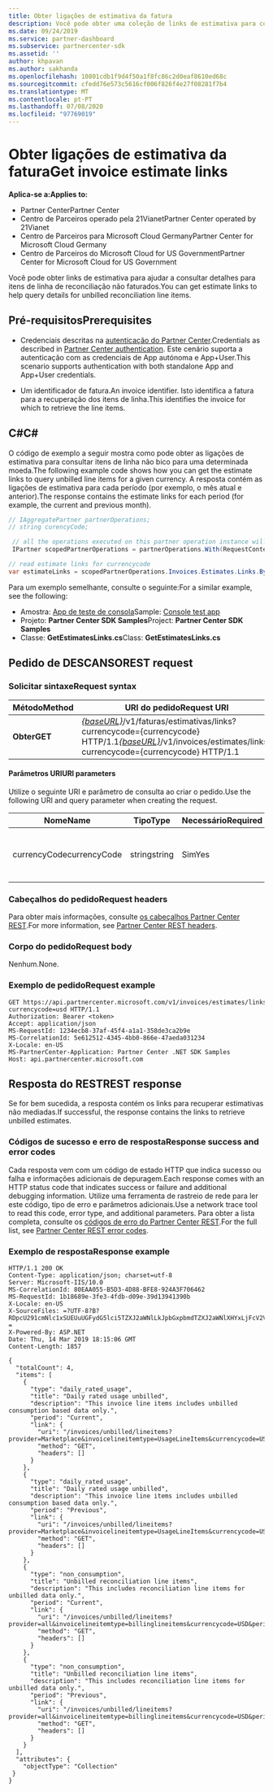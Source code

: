 ```yaml
---
title: Obter ligações de estimativa da fatura
description: Você pode obter uma coleção de links de estimativa para consultar detalhes da linha de reconciliação.
ms.date: 09/24/2019
ms.service: partner-dashboard
ms.subservice: partnercenter-sdk
ms.assetid: ''
author: khpavan
ms.author: sakhanda
ms.openlocfilehash: 10801cdb1f9d4f50a1f8fc86c2d0eaf8610ed68c
ms.sourcegitcommit: cfedd76e573c5616cf006f826f4e27f08281f7b4
ms.translationtype: MT
ms.contentlocale: pt-PT
ms.lasthandoff: 07/08/2020
ms.locfileid: "97769019"
---
```

# <a name="get-invoice-estimate-links"></a><span data-ttu-id="06b66-103">Obter ligações de estimativa da fatura</span><span class="sxs-lookup"><span data-stu-id="06b66-103">Get invoice estimate links</span></span>

<span data-ttu-id="06b66-104">**Aplica-se a:**</span><span class="sxs-lookup"><span data-stu-id="06b66-104">**Applies to:**</span></span>

- <span data-ttu-id="06b66-105">Partner Center</span><span class="sxs-lookup"><span data-stu-id="06b66-105">Partner Center</span></span>
- <span data-ttu-id="06b66-106">Centro de Parceiros operado pela 21Vianet</span><span class="sxs-lookup"><span data-stu-id="06b66-106">Partner Center operated by 21Vianet</span></span>
- <span data-ttu-id="06b66-107">Centro de Parceiros para Microsoft Cloud Germany</span><span class="sxs-lookup"><span data-stu-id="06b66-107">Partner Center for Microsoft Cloud Germany</span></span>
- <span data-ttu-id="06b66-108">Centro de Parceiros do Microsoft Cloud for US Government</span><span class="sxs-lookup"><span data-stu-id="06b66-108">Partner Center for Microsoft Cloud for US Government</span></span>

<span data-ttu-id="06b66-109">Você pode obter links de estimativa para ajudar a consultar detalhes para itens de linha de reconciliação não faturados.</span><span class="sxs-lookup"><span data-stu-id="06b66-109">You can get estimate links to help query details for unbilled reconciliation line items.</span></span>

## <a name="prerequisites"></a><span data-ttu-id="06b66-110">Pré-requisitos</span><span class="sxs-lookup"><span data-stu-id="06b66-110">Prerequisites</span></span>

- <span data-ttu-id="06b66-111">Credenciais descritas na [autenticação do Partner Center](partner-center-authentication.md).</span><span class="sxs-lookup"><span data-stu-id="06b66-111">Credentials as described in [Partner Center authentication](partner-center-authentication.md).</span></span> <span data-ttu-id="06b66-112">Este cenário suporta a autenticação com as credenciais de App autónoma e App+User.</span><span class="sxs-lookup"><span data-stu-id="06b66-112">This scenario supports authentication with both standalone App and App+User credentials.</span></span>

- <span data-ttu-id="06b66-113">Um identificador de fatura.</span><span class="sxs-lookup"><span data-stu-id="06b66-113">An invoice identifier.</span></span> <span data-ttu-id="06b66-114">Isto identifica a fatura para a recuperação dos itens de linha.</span><span class="sxs-lookup"><span data-stu-id="06b66-114">This identifies the invoice for which to retrieve the line items.</span></span>

## <a name="c"></a><span data-ttu-id="06b66-115">C\#</span><span class="sxs-lookup"><span data-stu-id="06b66-115">C\#</span></span>

<span data-ttu-id="06b66-116">O código de exemplo a seguir mostra como pode obter as ligações de estimativa para consultar itens de linha não bico para uma determinada moeda.</span><span class="sxs-lookup"><span data-stu-id="06b66-116">The following example code shows how you can get the estimate links to query unbilled line items for a given currency.</span></span> <span data-ttu-id="06b66-117">A resposta contém as ligações de estimativa para cada período (por exemplo, o mês atual e anterior).</span><span class="sxs-lookup"><span data-stu-id="06b66-117">The response contains the estimate links for each period (for example, the current and previous month).</span></span>

``` csharp
// IAggregatePartner partnerOperations;
// string curencyCode;

 // all the operations executed on this partner operation instance will share the same correlation Id but will differ in request Id
 IPartner scopedPartnerOperations = partnerOperations.With(RequestContextFactory.Instance.Create(Guid.NewGuid()));

// read estimate links for currencycode
var estimateLinks = scopedPartnerOperations.Invoices.Estimates.Links.ByCurrency(curencyCode).Get();
```

<span data-ttu-id="06b66-118">Para um exemplo semelhante, consulte o seguinte:</span><span class="sxs-lookup"><span data-stu-id="06b66-118">For a similar example, see the following:</span></span>

- <span data-ttu-id="06b66-119">Amostra: [App de teste de consola](console-test-app.md)</span><span class="sxs-lookup"><span data-stu-id="06b66-119">Sample: [Console test app](console-test-app.md)</span></span>
- <span data-ttu-id="06b66-120">Projeto: **Partner Center SDK Samples**</span><span class="sxs-lookup"><span data-stu-id="06b66-120">Project: **Partner Center SDK Samples**</span></span>
- <span data-ttu-id="06b66-121">Classe: **GetEstimatesLinks.cs**</span><span class="sxs-lookup"><span data-stu-id="06b66-121">Class: **GetEstimatesLinks.cs**</span></span>

## <a name="rest-request"></a><span data-ttu-id="06b66-122">Pedido de DESCANSO</span><span class="sxs-lookup"><span data-stu-id="06b66-122">REST request</span></span>

### <a name="request-syntax"></a><span data-ttu-id="06b66-123">Solicitar sintaxe</span><span class="sxs-lookup"><span data-stu-id="06b66-123">Request syntax</span></span>

| <span data-ttu-id="06b66-124">Método</span><span class="sxs-lookup"><span data-stu-id="06b66-124">Method</span></span>  | <span data-ttu-id="06b66-125">URI do pedido</span><span class="sxs-lookup"><span data-stu-id="06b66-125">Request URI</span></span>                                                                                                 |
|---------|-------------------------------------------------------------------------------------------------------------|
| <span data-ttu-id="06b66-126">**Obter**</span><span class="sxs-lookup"><span data-stu-id="06b66-126">**GET**</span></span> | <span data-ttu-id="06b66-127">[*{baseURL}*](partner-center-rest-urls.md)/v1/faturas/estimativas/links?currencycode={currencycode} HTTP/1.1</span><span class="sxs-lookup"><span data-stu-id="06b66-127">[*{baseURL}*](partner-center-rest-urls.md)/v1/invoices/estimates/links?currencycode={currencycode} HTTP/1.1</span></span> |

#### <a name="uri-parameters"></a><span data-ttu-id="06b66-128">Parâmetros URI</span><span class="sxs-lookup"><span data-stu-id="06b66-128">URI parameters</span></span>

<span data-ttu-id="06b66-129">Utilize o seguinte URI e parâmetro de consulta ao criar o pedido.</span><span class="sxs-lookup"><span data-stu-id="06b66-129">Use the following URI and query parameter when creating the request.</span></span>

| <span data-ttu-id="06b66-130">Nome</span><span class="sxs-lookup"><span data-stu-id="06b66-130">Name</span></span>                   | <span data-ttu-id="06b66-131">Tipo</span><span class="sxs-lookup"><span data-stu-id="06b66-131">Type</span></span>   | <span data-ttu-id="06b66-132">Necessário</span><span class="sxs-lookup"><span data-stu-id="06b66-132">Required</span></span> | <span data-ttu-id="06b66-133">Descrição</span><span class="sxs-lookup"><span data-stu-id="06b66-133">Description</span></span>                                                       |
|------------------------|--------|----------|-------------------------------------------------------------------|
| <span data-ttu-id="06b66-134">currencyCode</span><span class="sxs-lookup"><span data-stu-id="06b66-134">currencyCode</span></span>           | <span data-ttu-id="06b66-135">string</span><span class="sxs-lookup"><span data-stu-id="06b66-135">string</span></span> | <span data-ttu-id="06b66-136">Sim</span><span class="sxs-lookup"><span data-stu-id="06b66-136">Yes</span></span>      | <span data-ttu-id="06b66-137">O código cambial para os itens de linha não bico.</span><span class="sxs-lookup"><span data-stu-id="06b66-137">The currency code for the unbilled line items.</span></span>                    |

### <a name="request-headers"></a><span data-ttu-id="06b66-138">Cabeçalhos do pedido</span><span class="sxs-lookup"><span data-stu-id="06b66-138">Request headers</span></span>

<span data-ttu-id="06b66-139">Para obter mais informações, consulte [os cabeçalhos Partner Center REST](headers.md).</span><span class="sxs-lookup"><span data-stu-id="06b66-139">For more information, see [Partner Center REST headers](headers.md).</span></span>

### <a name="request-body"></a><span data-ttu-id="06b66-140">Corpo do pedido</span><span class="sxs-lookup"><span data-stu-id="06b66-140">Request body</span></span>

<span data-ttu-id="06b66-141">Nenhum.</span><span class="sxs-lookup"><span data-stu-id="06b66-141">None.</span></span>

### <a name="request-example"></a><span data-ttu-id="06b66-142">Exemplo de pedido</span><span class="sxs-lookup"><span data-stu-id="06b66-142">Request example</span></span>

```http
GET https://api.partnercenter.microsoft.com/v1/invoices/estimates/links?currencycode=usd HTTP/1.1
Authorization: Bearer <token>
Accept: application/json
MS-RequestId: 1234ecb8-37af-45f4-a1a1-358de3ca2b9e
MS-CorrelationId: 5e612512-4345-4bb0-866e-47aeda031234
X-Locale: en-US
MS-PartnerCenter-Application: Partner Center .NET SDK Samples
Host: api.partnercenter.microsoft.com
```

## <a name="rest-response"></a><span data-ttu-id="06b66-143">Resposta do REST</span><span class="sxs-lookup"><span data-stu-id="06b66-143">REST response</span></span>

<span data-ttu-id="06b66-144">Se for bem sucedida, a resposta contém os links para recuperar estimativas não mediadas.</span><span class="sxs-lookup"><span data-stu-id="06b66-144">If successful, the response contains the links to retrieve unbilled estimates.</span></span>

### <a name="response-success-and-error-codes"></a><span data-ttu-id="06b66-145">Códigos de sucesso e erro de resposta</span><span class="sxs-lookup"><span data-stu-id="06b66-145">Response success and error codes</span></span>

<span data-ttu-id="06b66-146">Cada resposta vem com um código de estado HTTP que indica sucesso ou falha e informações adicionais de depuragem.</span><span class="sxs-lookup"><span data-stu-id="06b66-146">Each response comes with an HTTP status code that indicates success or failure and additional debugging information.</span></span> <span data-ttu-id="06b66-147">Utilize uma ferramenta de rastreio de rede para ler este código, tipo de erro e parâmetros adicionais.</span><span class="sxs-lookup"><span data-stu-id="06b66-147">Use a network trace tool to read this code, error type, and additional parameters.</span></span> <span data-ttu-id="06b66-148">Para obter a lista completa, consulte os [códigos de erro do Partner Center REST](error-codes.md).</span><span class="sxs-lookup"><span data-stu-id="06b66-148">For the full list, see [Partner Center REST error codes](error-codes.md).</span></span>

### <a name="response-example"></a><span data-ttu-id="06b66-149">Exemplo de resposta</span><span class="sxs-lookup"><span data-stu-id="06b66-149">Response example</span></span>

```http
HTTP/1.1 200 OK
Content-Type: application/json; charset=utf-8
Server: Microsoft-IIS/10.0
MS-CorrelationId: 80EAA055-B5D3-4D88-BFE8-924A3F706462
MS-RequestId: 1b18689e-3fe3-4fdb-d09e-39d13941390b
X-Locale: en-US
X-SourceFiles: =?UTF-8?B?RDpcU291cmNlc1xSUEUuUGFydG5lci5TZXJ2aWNlLkJpbGxpbmdTZXJ2aWNlXHYxLjFcV2ViQXBpc1xCaWxsaW5nU2VydmljZS5WMi5XZWJcdjFcaW52b2ljZXNcZXN0aW1hdGVzXGxpbmtz?=
X-Powered-By: ASP.NET
Date: Thu, 14 Mar 2019 18:15:06 GMT
Content-Length: 1857

{
  "totalCount": 4,
  "items": [
    {
      "type": "daily_rated_usage",
      "title": "Daily rated usage unbilled",
      "description": "This invoice line items includes unbilled consumption based data only.",
      "period": "Current",
      "link": {
        "uri": "/invoices/unbilled/lineitems?provider=Marketplace&invoicelineitemtype=UsageLineItems&currencycode=USD&period=current&size=2000",
        "method": "GET",
        "headers": []
      }
    },
    {
      "type": "daily_rated_usage",
      "title": "Daily rated usage unbilled",
      "description": "This invoice line items includes unbilled consumption based data only.",
      "period": "Previous",
      "link": {
        "uri": "/invoices/unbilled/lineitems?provider=Marketplace&invoicelineitemtype=UsageLineItems&currencycode=USD&period=previous&size=2000",
        "method": "GET",
        "headers": []
      }
    },
    {
      "type": "non_consumption",
      "title": "Unbilled reconciliation line items",
      "description": "This includes reconciliation line items for unbilled data only.",
      "period": "Current",
      "link": {
        "uri": "/invoices/unbilled/lineitems?provider=all&invoicelineitemtype=billinglineitems&currencycode=USD&period=current&size=2000",
        "method": "GET",
        "headers": []
      }
    },
    {
      "type": "non_consumption",
      "title": "Unbilled reconciliation line items",
      "description": "This includes reconciliation line items for unbilled data only.",
      "period": "Previous",
      "link": {
        "uri": "/invoices/unbilled/lineitems?provider=all&invoicelineitemtype=billinglineitems&currencycode=USD&period=previous&size=2000",
        "method": "GET",
        "headers": []
      }
    }
  ],
  "attributes": {
    "objectType": "Collection"
 }
}
```
